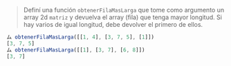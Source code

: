 > Definí una función `obtenerFilaMasLarga` que tome como argumento un array 2d `matriz` y devuelva el array (fila) que tenga mayor longitud. Si hay varios de igual longitud, debe devolver el primero de ellos.
>
```javascript
ム obtenerFilaMasLarga([[1, 4], [3, 7, 5], [1]])
[3, 7, 5]
ム obtenerFilaMasLarga([[1], [3, 7], [6, 8]])
[3, 7]
```
